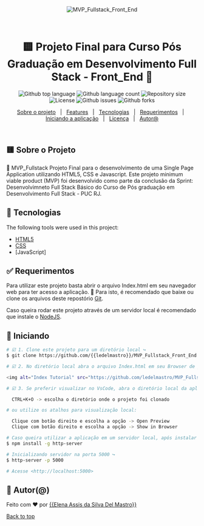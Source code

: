 <div align="center" id="top"> 
  <img src="./.github/app.gif" alt="MVP_Fullstack_Front_End" />

  &#xa0;

  <!-- <a href="https://mvp_fullstack_front_end.netlify.app">Demo</a> -->
</div>

<h1 align="center">🟨	 Projeto Final para Curso Pós Graduação em Desenvolvimento Full Stack - Front_End 🚀 </h1>

<p align="center">
  <img alt="Github top language" src="https://img.shields.io/github/languages/top/{{ledelmastro}}/MVP_Fullstack_Front_End?color=56BEB8">

  <img alt="Github language count" src="https://img.shields.io/github/languages/count/{{ledelmastro}}/mvp_fullstack_front_end?color=56BEB8">

  <img alt="Repository size" src="https://img.shields.io/github/repo-size/{{ledelmastro}}/mvp_fullstack_front_end?color=56BEB8">

  <img alt="License" src="https://img.shields.io/github/license/{{ledelmastro}}/mvp_fullstack_front_end?color=56BEB8">

  <img alt="Github issues" src="https://img.shields.io/github/issues/{{ledelmastro}}/mvp_fullstack_front_end?color=56BEB8" />

  <img alt="Github forks" src="https://img.shields.io/github/forks/{{ledelmastro}}/mvp_fullstack_front_end?color=56BEB8" />

  <!-- <img alt="Github stars" src="https://img.shields.io/github/stars/{{YOUR_GITHUB_USERNAME}}/mvp_fullstack_front_end?color=56BEB8" /> -->
</p>

<!-- Status -->

<!-- <h4 align="center"> 
	🚧  MVP_Fullstack_Front_End 🚀 Under construction...  🚧
</h4> 

<hr> -->

<p align="center">
  <a href="#dart-about">Sobre o projeto</a> &#xa0; | &#xa0; 
  <a href="#sparkles-features">Features</a> &#xa0; | &#xa0;
  <a href="#rocket-technologies">Tecnologias</a> &#xa0; | &#xa0;
  <a href="#white_check_mark-requirements">Requerimentos</a> &#xa0; | &#xa0;
  <a href="#checkered_flag-starting">Iniciando a aplicação</a> &#xa0; | &#xa0;
  <a href="#memo-license">Licença</a> &#xa0; | &#xa0;
  <a href="https://github.com/{{ledelmastro}}" target="_blank">Autor@</a>
</p>

<br>

## 🟨 Sobre o Projeto ##

🔸 MVP_Fullstack
Projeto Final para o desenvolvimento de uma Single Page Application utilizando HTML5, CSS e Javascript. Este projeto minimum viable product (MVP) foi desenvolvido como parte da conclusão da Sprint: Desenvolvimneto Full Stack Básico do Curso de Pós graduação em Desenvolvimento Full Stack - PUC RJ.

## :rocket: Tecnologias ##

The following tools were used in this project:

- [HTML5](https://html.spec.whatwg.org/)
- [CSS](https://developer.mozilla.org/en-US/docs/Web/CSS)
- [JavaScript]

## :white_check_mark: Requerimentos ##

Para utilizar este projeto basta abrir o arquivo Index.html em seu navegador web para ter acesso a aplicação. 🏁
Para isto, é recomendado que baixe ou clone os arquivos deste repostório [Git](https://github.com/ledelmastro/MVP_Fullstack_Front_End/).

Caso queira rodar este projeto através de um servidor local é recomendado que instale o [NodeJS](https://nodejs.org/en/).

## :checkered_flag: Iniciando ##

```bash
# ☑️ 1. Clone este projeto para um diretório local ↪️
$ git clone https://github.com/{{ledelmastro}}/MVP_Fullstack_Front_End

# ☑️ 2. No diretório local abra o arquivo Index.html em seu Browser de preferência (Chrome, Edge, Firefox, Opera, etc) ↪️

<img alt="Index Tutorial" src="https://github.com/ledelmastro/MVP_Fullstack_Front_End/Index_img.png?raw=true" />

# ☑️ 3. Se preferir visualizar no VsCode, abra o diretório local da aplicação ↪️

  CTRL+K+O -> escolha o diretório onde o projeto foi clonado 

# ou utilize os atalhos para visualização local:

  Clique com botão direito e escolha a opção -> Open Preview
  Clique com botão direito e escolha a opção -> Show in Browser

# Caso queira utilizar a aplicação em um servidor local, após instalar o NodeJS, instale as dependências para o projeto ↪️
$ npm install -g http-server

# Inicializando servidor na porta 5000 ↪️
$ http-server -p 5000

# Acesse <http://localhost:5000>
```

## :memo: Autor(@) ##

Feito com :heart: por <a href="https://github.com/{{ledelmastro}}" target="_blank">{{Elena Assis da Silva Del Mastro}}</a>
&#xa0;

<a href="#top">Back to top</a>


[def]: https://developer.mozilla.org/en-US/docs/Web/JavaScript/